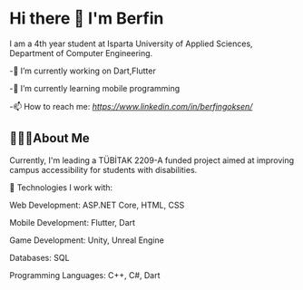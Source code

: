 # Hi there 👋 I'm Berfin
I am a 4th year student at Isparta University of Applied Sciences, Department of Computer Engineering.

-🔭 I’m currently working on Dart,Flutter

-🌱 I’m currently learning mobile programming

-📫 How to reach me: *https://www.linkedin.com/in/berfingoksen/*

## 👩🏻‍💻About Me

Currently, I'm leading a TÜBİTAK 2209-A funded project aimed at improving campus accessibility for students with disabilities.

🔧 Technologies I work with:

Web Development: ASP.NET Core, HTML, CSS

Mobile Development: Flutter, Dart

Game Development: Unity, Unreal Engine

Databases: SQL

Programming Languages: C++, C#, Dart

